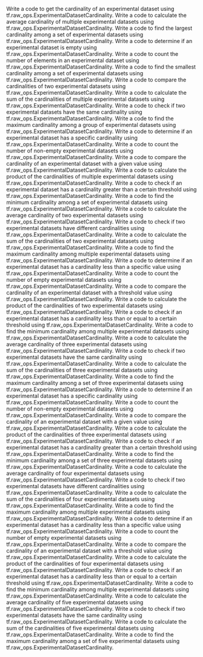Write a code to get the cardinality of an experimental dataset using tf.raw_ops.ExperimentalDatasetCardinality.
Write a code to calculate the average cardinality of multiple experimental datasets using tf.raw_ops.ExperimentalDatasetCardinality.
Write a code to find the largest cardinality among a set of experimental datasets using tf.raw_ops.ExperimentalDatasetCardinality.
Write a code to determine if an experimental dataset is empty using tf.raw_ops.ExperimentalDatasetCardinality.
Write a code to count the number of elements in an experimental dataset using tf.raw_ops.ExperimentalDatasetCardinality.
Write a code to find the smallest cardinality among a set of experimental datasets using tf.raw_ops.ExperimentalDatasetCardinality.
Write a code to compare the cardinalities of two experimental datasets using tf.raw_ops.ExperimentalDatasetCardinality.
Write a code to calculate the sum of the cardinalities of multiple experimental datasets using tf.raw_ops.ExperimentalDatasetCardinality.
Write a code to check if two experimental datasets have the same cardinality using tf.raw_ops.ExperimentalDatasetCardinality.
Write a code to find the maximum cardinality among a group of experimental datasets using tf.raw_ops.ExperimentalDatasetCardinality.
Write a code to determine if an experimental dataset has a specific cardinality using tf.raw_ops.ExperimentalDatasetCardinality.
Write a code to count the number of non-empty experimental datasets using tf.raw_ops.ExperimentalDatasetCardinality.
Write a code to compare the cardinality of an experimental dataset with a given value using tf.raw_ops.ExperimentalDatasetCardinality.
Write a code to calculate the product of the cardinalities of multiple experimental datasets using tf.raw_ops.ExperimentalDatasetCardinality.
Write a code to check if an experimental dataset has a cardinality greater than a certain threshold using tf.raw_ops.ExperimentalDatasetCardinality.
Write a code to find the minimum cardinality among a set of experimental datasets using tf.raw_ops.ExperimentalDatasetCardinality.
Write a code to calculate the average cardinality of two experimental datasets using tf.raw_ops.ExperimentalDatasetCardinality.
Write a code to check if two experimental datasets have different cardinalities using tf.raw_ops.ExperimentalDatasetCardinality.
Write a code to calculate the sum of the cardinalities of two experimental datasets using tf.raw_ops.ExperimentalDatasetCardinality.
Write a code to find the maximum cardinality among multiple experimental datasets using tf.raw_ops.ExperimentalDatasetCardinality.
Write a code to determine if an experimental dataset has a cardinality less than a specific value using tf.raw_ops.ExperimentalDatasetCardinality.
Write a code to count the number of empty experimental datasets using tf.raw_ops.ExperimentalDatasetCardinality.
Write a code to compare the cardinality of an experimental dataset with a threshold value using tf.raw_ops.ExperimentalDatasetCardinality.
Write a code to calculate the product of the cardinalities of two experimental datasets using tf.raw_ops.ExperimentalDatasetCardinality.
Write a code to check if an experimental dataset has a cardinality less than or equal to a certain threshold using tf.raw_ops.ExperimentalDatasetCardinality.
Write a code to find the minimum cardinality among multiple experimental datasets using tf.raw_ops.ExperimentalDatasetCardinality.
Write a code to calculate the average cardinality of three experimental datasets using tf.raw_ops.ExperimentalDatasetCardinality.
Write a code to check if two experimental datasets have the same cardinality using tf.raw_ops.ExperimentalDatasetCardinality.
Write a code to calculate the sum of the cardinalities of three experimental datasets using tf.raw_ops.ExperimentalDatasetCardinality.
Write a code to find the maximum cardinality among a set of three experimental datasets using tf.raw_ops.ExperimentalDatasetCardinality.
Write a code to determine if an experimental dataset has a specific cardinality using tf.raw_ops.ExperimentalDatasetCardinality.
Write a code to count the number of non-empty experimental datasets using tf.raw_ops.ExperimentalDatasetCardinality.
Write a code to compare the cardinality of an experimental dataset with a given value using tf.raw_ops.ExperimentalDatasetCardinality.
Write a code to calculate the product of the cardinalities of three experimental datasets using tf.raw_ops.ExperimentalDatasetCardinality.
Write a code to check if an experimental dataset has a cardinality greater than a certain threshold using tf.raw_ops.ExperimentalDatasetCardinality.
Write a code to find the minimum cardinality among a set of three experimental datasets using tf.raw_ops.ExperimentalDatasetCardinality.
Write a code to calculate the average cardinality of four experimental datasets using tf.raw_ops.ExperimentalDatasetCardinality.
Write a code to check if two experimental datasets have different cardinalities using tf.raw_ops.ExperimentalDatasetCardinality.
Write a code to calculate the sum of the cardinalities of four experimental datasets using tf.raw_ops.ExperimentalDatasetCardinality.
Write a code to find the maximum cardinality among multiple experimental datasets using tf.raw_ops.ExperimentalDatasetCardinality.
Write a code to determine if an experimental dataset has a cardinality less than a specific value using tf.raw_ops.ExperimentalDatasetCardinality.
Write a code to count the number of empty experimental datasets using tf.raw_ops.ExperimentalDatasetCardinality.
Write a code to compare the cardinality of an experimental dataset with a threshold value using tf.raw_ops.ExperimentalDatasetCardinality.
Write a code to calculate the product of the cardinalities of four experimental datasets using tf.raw_ops.ExperimentalDatasetCardinality.
Write a code to check if an experimental dataset has a cardinality less than or equal to a certain threshold using tf.raw_ops.ExperimentalDatasetCardinality.
Write a code to find the minimum cardinality among multiple experimental datasets using tf.raw_ops.ExperimentalDatasetCardinality.
Write a code to calculate the average cardinality of five experimental datasets using tf.raw_ops.ExperimentalDatasetCardinality.
Write a code to check if two experimental datasets have the same cardinality using tf.raw_ops.ExperimentalDatasetCardinality.
Write a code to calculate the sum of the cardinalities of five experimental datasets using tf.raw_ops.ExperimentalDatasetCardinality.
Write a code to find the maximum cardinality among a set of five experimental datasets using tf.raw_ops.ExperimentalDatasetCardinality.